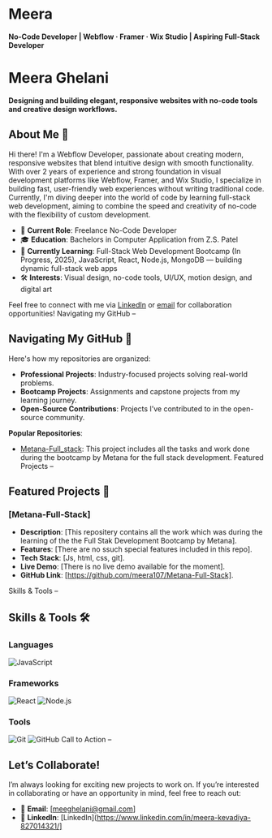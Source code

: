 # Meera
**No-Code Developer | Webflow · Framer · Wix Studio | Aspiring Full-Stack Developer**  

# Meera Ghelani

**Designing and building elegant, responsive websites with no-code tools and creative design workflows.**

## About Me 👋

Hi there! I'm a Webflow Developer, passionate about  creating modern, responsive websites that blend intuitive design with smooth functionality. With over 2 years of experience and strong foundation in visual development platforms like Webflow, Framer, and Wix Studio, I specialize in building fast, user-friendly web experiences without writing traditional code. Currently, I'm diving deeper into the world of code by learning full-stack web development, aiming to combine the speed and creativity of no-code with the flexibility of custom development.


- 💼 **Current Role**: Freelance No-Code Developer
- 🎓 **Education**: Bachelors in Computer Application from Z.S. Patel
- 🌱 **Currently Learning**: Full-Stack Web Development Bootcamp (In Progress, 2025), JavaScript, React, Node.js, MongoDB — building dynamic full-stack web apps  
- 🛠️ **Interests**: Visual design, no-code tools, UI/UX, motion design, and digital art

Feel free to connect with me via [LinkedIn](https://www.linkedin.com/in/meera-kevadiya-827014321/) or [email](meeghelani@gmail.com) for collaboration opportunities!
Navigating my GitHub –

## Navigating My GitHub 📂

Here's how my repositories are organized:

- **Professional Projects**: Industry-focused projects solving real-world problems.
- **Bootcamp Projects**: Assignments and capstone projects from my learning journey.
- **Open-Source Contributions**: Projects I’ve contributed to in the open-source community.

**Popular Repositories**:
- [Metana-Full_stack](#): This project includes all the tasks and work done during the bootcamp by Metana for the full stack development.
Featured Projects –

## Featured Projects 🚀

### [Metana-Full-Stack]
- **Description**: [This repositery contains all the work which was during the learning of the the Full Stak Development Bootcamp by Metana].
- **Features**: [There are no ssuch special features included in this repo].
- **Tech Stack**: [Js, html, css, git].
- **Live Demo**: [There is no live demo available for the moment].
- **GitHub Link**: [https://github.com/meera107/Metana-Full-Stack].


Skills & Tools –

## Skills & Tools 🛠️

### Languages
![JavaScript](https://img.shields.io/badge/-JavaScript-yellow?style=flat-square&logo=javascript)

### Frameworks
![React](https://img.shields.io/badge/-React-blue?style=flat-square&logo=react)
![Node.js](https://img.shields.io/badge/-Node.js-green?style=flat-square&logo=node.js)

### Tools
![Git](https://img.shields.io/badge/-Git-orange?style=flat-square&logo=git)
![GitHub](https://img.shields.io/badge/-GitHub-black?style=flat-square&logo=github)
Call to Action –

## Let’s Collaborate!

I’m always looking for exciting new projects to work on. If you’re interested in collaborating or have an opportunity in mind, feel free to reach out:

- 📧 **Email**: [meeghelani@gmail.com]
- 💼 **LinkedIn**: [LinkedIn](https://www.linkedin.com/in/meera-kevadiya-827014321/]
